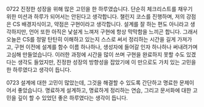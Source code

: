 0722
진정한 성장을 위해 많은 고민을 한 하루였습니다.
단순히 체크리스트를 채우기 위한 미션과 하루가 되어서는 안된다고 생각합니다.
챌린지 코스를 진행하며, 저의 강점은 CS 배경지식이고, 약점은 구현이라고 생각합니다.
설계를 잘 하는 편도 아니라고 생각하지만, 언어 또한 아직은 낯설게 느껴저 구현에 항상 막막함을 느끼곤 합니다.
그래서 오늘은 CS를 정말 탄탄히 이해하고 있는지 스스로 써서 정리하는 시간을 길게 가져가고, 구현 이전에 설계를 
함수 이름 하나하나, 생성자에 들어갈 인자 하나하나 써내려가며 고심해 만들었습니다.
이러한 과정에 시간을 많이 쓰며 구현을 완료하지 못할 수도 있겠다는 생각도 들었지만, 진정한 성장의 방향성을 잡았기에 이 만으로도 가치 있는 고민을 한 하루였다고 생각이 듭니다.

0723
설계에 대한 고민이 많았는데, 그것을 해결할 수 있도록 간단하고 명료한 문제이어서 좋았습니다.
명료하게 설계하고, 명료하게 정리하는 연습, 그리고 문서화에 대한 고민을 깊이 할 수 있었던 좋은 하루였다는 생각이 듭니다.
